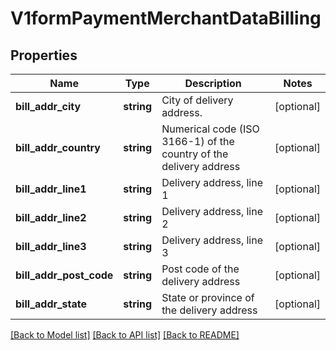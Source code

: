 # V1formPaymentMerchantDataBilling

## Properties
Name | Type | Description | Notes
------------ | ------------- | ------------- | -------------
**bill_addr_city** | **string** | City of delivery address. | [optional] 
**bill_addr_country** | **string** | Numerical code (ISO 3166-1) of the country of the delivery address | [optional] 
**bill_addr_line1** | **string** | Delivery address, line 1 | [optional] 
**bill_addr_line2** | **string** | Delivery address, line 2 | [optional] 
**bill_addr_line3** | **string** | Delivery address, line 3 | [optional] 
**bill_addr_post_code** | **string** | Post code of the delivery address | [optional] 
**bill_addr_state** | **string** | State or province of the delivery address | [optional] 

[[Back to Model list]](../../README.md#documentation-for-models) [[Back to API list]](../../README.md#documentation-for-api-endpoints) [[Back to README]](../../README.md)

